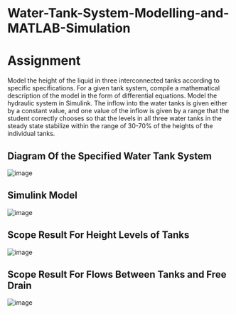 # Water-Tank-System-Modelling-and-MATLAB-Simulation

# Assignment

Model the height of the liquid in three interconnected tanks according to specific specifications. For a given tank system, compile a mathematical description of the model in the form of differential equations. Model the hydraulic system in Simulink.
The inflow into the water tanks is given either by a constant value, and one value of the inflow is given by a range that the student correctly chooses so that the levels in all three water tanks in the steady state stabilize within the range of 30-70% of the heights of the individual tanks.

## **Diagram Of the Specified Water Tank System**

![image](https://github.com/user-attachments/assets/2fc1b37e-9dee-4c36-a7e3-070102be4ecf)

## **Simulink Model**

![image](https://github.com/user-attachments/assets/89bd24f2-d5ac-4fe6-b936-37cca5c7808a)

## **Scope Result For Height Levels of Tanks**
![image](https://github.com/user-attachments/assets/973921ff-d464-4866-a12d-c56778de4cd4)
## **Scope Result For Flows Between Tanks and Free Drain**
![image](https://github.com/user-attachments/assets/6d365bed-c30e-4186-a9ee-70f2f118b01c)
